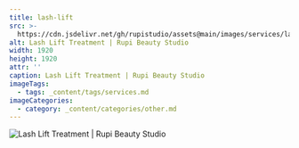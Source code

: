 ```yaml
---
title: lash-lift
src: >-
  https://cdn.jsdelivr.net/gh/rupistudio/assets@main/images/services/lash-lift.webp
alt: Lash Lift Treatment | Rupi Beauty Studio
width: 1920
height: 1920
attr: ''
caption: Lash Lift Treatment | Rupi Beauty Studio
imageTags:
  - tags: _content/tags/services.md
imageCategories:
  - category: _content/categories/other.md
---
```


![Lash Lift Treatment | Rupi Beauty Studio](https://cdn.jsdelivr.net/gh/rupistudio/assets@main/images/services/lash-lift.webp "Lash Lift Treatment | Rupi Beauty Studio")
